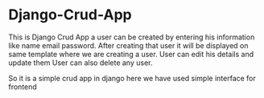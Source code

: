 # Django-Crud-App

This is Django Crud App a user can be created by entering his information like name email password.
After creating that user it will be displayed on same template where we are creating a user.
User can edit his details and update them
User can also delete any user.

So it is a simple crud app in django
here we have used simple interface for frontend
